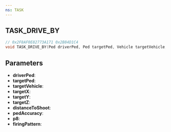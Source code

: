 ```yaml
---
ns: TASK
---
```

## TASK_DRIVE_BY

```c
// 0x2F8AF0E82773A171 0x2B84D1C4
void TASK_DRIVE_BY(Ped driverPed, Ped targetPed, Vehicle targetVehicle, float targetX, float targetY, float targetZ, float distanceToShoot, int pedAccuracy, BOOL p8, Hash firingPattern);
```

## Parameters
* **driverPed**:
* **targetPed**:
* **targetVehicle**:
* **targetX**:
* **targetY**:
* **targetZ**:
* **distanceToShoot**:
* **pedAccuracy**:
* **p8**:
* **firingPattern**:
